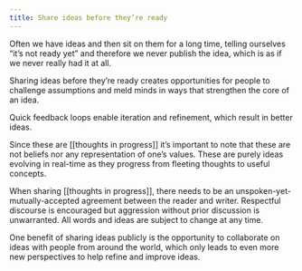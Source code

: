 ```yaml
---
title: Share ideas before they’re ready
---
```

Often we have ideas and then sit on them for a long time, telling ourselves “it’s not ready yet” and therefore we never publish the idea, which is as if we never really had it at all.

Sharing ideas before they’re ready creates opportunities for people to challenge assumptions and meld minds in ways that strengthen the core of an idea.

Quick feedback loops enable iteration and refinement, which result in better ideas.

Since these are [[thoughts in progress]] it’s important to note that these are not beliefs nor any representation of one’s values. These are purely ideas evolving in real-time as they progress from fleeting thoughts to useful concepts.

When sharing [[thoughts in progress]], there needs to be an unspoken-yet-mutually-accepted agreement between the reader and writer. Respectful discourse is encouraged but aggression without prior discussion is unwarranted. All words and ideas are subject to change at any time.

One benefit of sharing ideas publicly is the opportunity to collaborate on ideas with people from around the world, which only leads to even more new perspectives to help refine and improve ideas.
